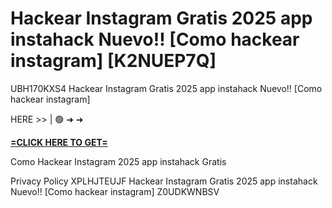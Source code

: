 # Hackear Instagram Gratis 2025 app instahack Nuevo!! [Como hackear instagram] [K2NUEP7Q]

UBH170KXS4 Hackear Instagram Gratis 2025 app instahack Nuevo!! [Como hackear instagram]

HERE >> | 🟢 ➜ ➜ 

**[=CLICK HERE TO GET=](https://www.google.com/url?q=https%3A%2F%2Fappbitly.com%2FSCUXe)**

Como Hackear Instagram 2025 app instahack Gratis

Privacy Policy XPLHJTEUJF Hackear Instagram Gratis 2025 app instahack Nuevo!! [Como hackear instagram] Z0UDKWNBSV

